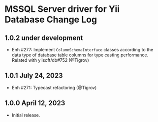 # MSSQL Server driver for Yii Database Change Log

## 1.0.2 under development

- Enh #277: Implement `ColumnSchemaInterface` classes according to the data type of database table columns
  for type casting performance. Related with yiisoft/db#752 (@Tigrov)

## 1.0.1 July 24, 2023

- Enh #271: Typecast refactoring (@Tigrov)

## 1.0.0 April 12, 2023

- Initial release.
